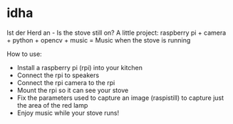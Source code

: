 idha
====

Ist der Herd an - Is the stove still on? A little project: raspberry pi + camera + python + opencv + music = Music when the stove is running


How to use:

- Install a raspberry pi (rpi) into your kitchen
- Connect the rpi to speakers
- Connect the rpi camera to the rpi
- Mount the rpi so it can see your stove
- Fix the parameters used to capture an image (raspistill) to capture just the area of the red lamp
- Enjoy music while your stove runs!
